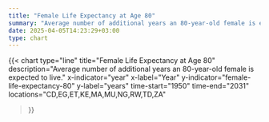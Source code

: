 ```yaml
---
title: "Female Life Expectancy at Age 80"
summary: "Average number of additional years an 80-year-old female is expected to live"
date: 2025-04-05T14:23:29+03:00
type: chart
---
```


{{< chart
    type="line"
    title="Female Life Expectancy at Age 80"
    description="Average number of additional years an 80-year-old female is expected to live."
    x-indicator="year"
    x-label="Year"
    y-indicator="female-life-expectancy-80"
    y-label="years"
    time-start="1950"
    time-end="2031"
    locations="CD,EG,ET,KE,MA,MU,NG,RW,TD,ZA"
>}}
